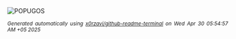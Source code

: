 <div align="justify">
<picture>
    <source media="(prefers-color-scheme: dark)" srcset="https://i.ibb.co/hRWhYMCC/output-gif.gif">
    <source media="(prefers-color-scheme: light)" srcset="https://i.ibb.co/hRWhYMCC/output-gif.gif">
    <img alt="POPUGOS" src="https://i.ibb.co/hRWhYMCC/output-gif.gif">
</picture>

<sub><i>Generated automatically using [x0rzavi/github-readme-terminal](https://github.com/x0rzavi/github-readme-terminal) on Wed Apr 30 05:54:57 AM +05 2025</i></sub>
</div>